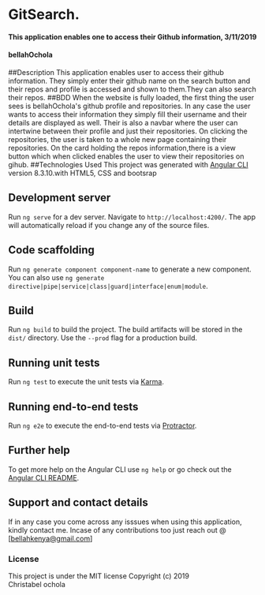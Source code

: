 # GitSearch.
#### This application enables one to access their Github information, 3/11/2019
#### bellahOchola
##Description
This application enables user to access their github information. They simply enter their github name on the search button and their repos and profile is accessed and shown to them.They can also search their repos.
##BDD
When the website is fully loaded, the first thing the user sees is bellahOchola's github profile and repositories. In any case the user wants to access their information they simply fill their username and their details are displayed as well.
Their is also a navbar where the user can intertwine between their profile and just their repositories. On clicking the repositories, the user is taken to a whole new page containing their repositories.
On the card holding the repos information,there is a view button which when clicked enables the user to view their repositories on gihub.
##Technologies Used
This project was generated with [Angular CLI](https://github.com/angular/angular-cli) version 8.3.10.with HTML5, CSS and bootsrap

## Development server

Run `ng serve` for a dev server. Navigate to `http://localhost:4200/`. The app will automatically reload if you change any of the source files.

## Code scaffolding

Run `ng generate component component-name` to generate a new component. You can also use `ng generate directive|pipe|service|class|guard|interface|enum|module`.

## Build

Run `ng build` to build the project. The build artifacts will be stored in the `dist/` directory. Use the `--prod` flag for a production build.

## Running unit tests

Run `ng test` to execute the unit tests via [Karma](https://karma-runner.github.io).

## Running end-to-end tests

Run `ng e2e` to execute the end-to-end tests via [Protractor](http://www.protractortest.org/).

## Further help

To get more help on the Angular CLI use `ng help` or go check out the [Angular CLI README](https://github.com/angular/angular-cli/blob/master/README.md).

## Support and contact details
If in any case you come across any isssues when using this application, kindly contact me. Incase of any contributions too just reach out @ [bellahkenya@gmail.com]
### License
This project is under the MIT license
Copyright (c) 2019  
Christabel ochola